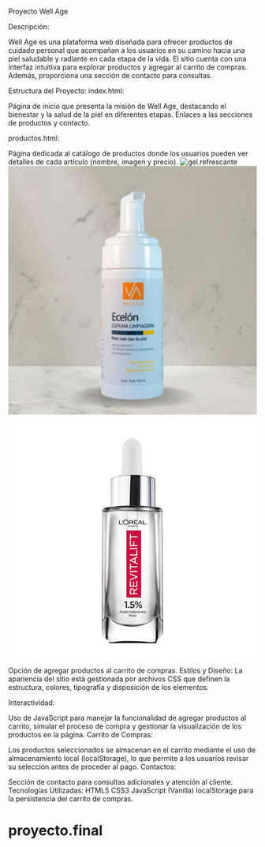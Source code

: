 Proyecto Well Age


Descripción:

Well Age es una plataforma web diseñada para ofrecer productos de cuidado personal que acompañan a los usuarios en su camino hacia una piel saludable y radiante en cada etapa de la vida. El sitio cuenta con una interfaz intuitiva para explorar productos y agregar al carrito de compras. Además, proporciona una sección de contacto para consultas.

Estructura del Proyecto:
index.html:

Página de inicio que presenta la misión de Well Age, destacando el bienestar y la salud de la piel en diferentes etapas.
Enlaces a las secciones de productos y contacto.


productos.html:

Página dedicada al catálogo de productos donde los usuarios pueden ver detalles de cada artículo (nombre, imagen y precio).
![gel.refrescante](gel.refrescante.jpg)
![espuma.ecelon](./imagenes/Espuma.png)
![serum.hialuronico](./imagenes/serum.jpg)
Opción de agregar productos al carrito de compras.
Estilos y Diseño:
La apariencia del sitio está gestionada por archivos CSS  que definen la estructura, colores, tipografía y disposición de los elementos.


Interactividad:

Uso de JavaScript  para manejar la funcionalidad de agregar productos al carrito, simular el proceso de compra y gestionar la visualización de los productos en la página.
Carrito de Compras:

Los productos seleccionados se almacenan en el carrito mediante el uso de almacenamiento local (localStorage), lo que permite a los usuarios revisar su selección antes de proceder al pago.
Contactos:

Sección de contacto para consultas adicionales y atención al cliente.
Tecnologías Utilizadas:
HTML5
CSS3
JavaScript (Vanilla)
localStorage para la persistencia del carrito de compras.
# proyecto.final
